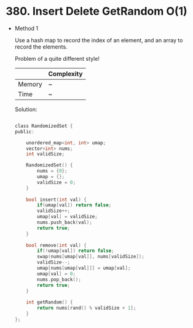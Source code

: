 # 380. Insert Delete GetRandom O(1)
- Method 1

    Use a hash map to record the index of an element, and an array to record the elements.

    Problem of a quite different style!

    | |   Complexity  |
    | ----------- | ----------- | 
    |  Memory     | ~ | 
    |      Time       |  ~ | 


    Solution:

    ``` h

    class RandomizedSet {
    public:

        unordered_map<int, int> umap;
        vector<int> nums;
        int validSize;

        RandomizedSet() {
            nums = {0};
            umap = {};
            validSize = 0;
        }
        
        bool insert(int val) {
            if(umap[val]) return false;
            validSize++;
            umap[val] = validSize;
            nums.push_back(val);
            return true;
        }
        
        bool remove(int val) {
            if(!umap[val]) return false;
            swap(nums[umap[val]], nums[validSize]);
            validSize--;
            umap[nums[umap[val]]] = umap[val];
            umap[val] = 0;
            nums.pop_back();
            return true;
        }
        
        int getRandom() {
            return nums[rand() % validSize + 1];
        }
    };

    ```

<!-- - Method 2

    This is another method.

    | |   Complexity  |
    | ----------- | ----------- | 
    |  Memory     | O(n) | 
    |      Time       |  O(n) | 


    Solution:

    ``` h



    ```

- Additional Knowledge:
       
    Here are some additional knowledge.



<br> -->